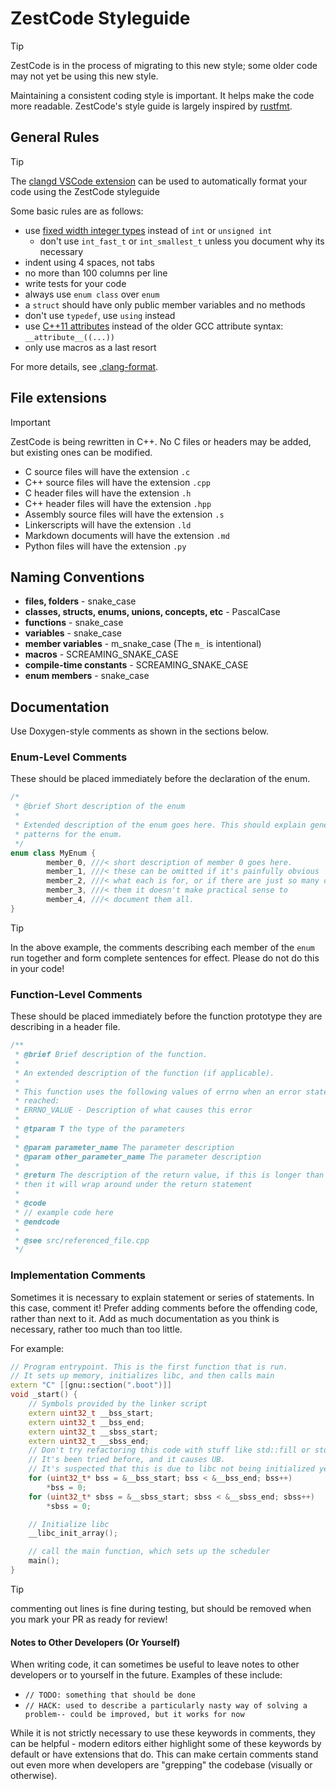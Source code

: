 # ZestCode Styleguide

> [!TIP]
> ZestCode is in the process of migrating to this new style; some older code may not yet be using this new style.

Maintaining a consistent coding style is important. It helps make the code more readable. ZestCode's style guide is largely inspired by [rustfmt](https://doc.rust-lang.org/stable/style-guide/).

## General Rules

> [!TIP]
> The [clangd VSCode extension](https://marketplace.visualstudio.com/items?itemName=llvm-vs-code-extensions.vscode-clangd) can be used to automatically format your code using the ZestCode styleguide

Some basic rules are as follows:

- use [fixed width integer types](https://en.cppreference.com/w/cpp/types/integer) instead of `int` or `unsigned int`
  - don't use `int_fast_t` or `int_smallest_t` unless you document why its necessary
- indent using 4 spaces, not tabs
- no more than 100 columns per line
- write tests for your code
- always use `enum class` over `enum`
- a `struct` should have only public member variables and no methods
- don't use `typedef`, use `using` instead
- use [C++11 attributes](https://en.cppreference.com/w/cpp/language/attributes) instead of the older GCC attribute syntax: `__attribute__((...))`
- only use macros as a last resort

For more details, see [.clang-format](../.clang-format).

## File extensions

> [!IMPORTANT]
> ZestCode is being rewritten in C++. No C files or headers may be added, but existing ones can be modified.

- C source files will have the extension `.c`
- C++ source files will have the extension `.cpp`
- C header files will have the extension `.h`
- C++ header files will have the extension `.hpp`
- Assembly source files will have the extension `.s`
- Linkerscripts will have the extension `.ld`
- Markdown documents will have the extension `.md`
- Python files will have the extension `.py`

## Naming Conventions

- **files, folders** - snake_case
- **classes, structs, enums, unions, concepts, etc** - PascalCase
- **functions** - snake_case
- **variables** - snake_case
- **member variables** - m_snake_case (The `m_` is intentional)
- **macros** - SCREAMING_SNAKE_CASE
- **compile-time constants** - SCREAMING_SNAKE_CASE
- **enum members** - snake_case

## Documentation

Use Doxygen-style comments as shown in the sections below.

### Enum-Level Comments

These should be placed immediately before the declaration of the enum.

```c++
/*
 * @brief Short description of the enum
 *
 * Extended description of the enum goes here. This should explain general usage
 * patterns for the enum.
 */
enum class MyEnum {
        member_0, ///< short description of member 0 goes here.
        member_1, ///< these can be omitted if it's painfully obvious
        member_2, ///< what each is for, or if there are just so many of
        member_3, ///< them it doesn't make practical sense to
        member_4, ///< document them all.
}
```

> [!TIP]
> In the above example, the comments describing each member of the `enum` run together and form complete sentences for effect.
> Please do not do this in your code!

### Function-Level Comments

These should be placed immediately before the function prototype they are describing in a header file.

```c++
/**
 * @brief Brief description of the function.
 *
 * An extended description of the function (if applicable).
 *
 * This function uses the following values of errno when an error state is
 * reached:
 * ERRNO_VALUE - Description of what causes this error
 *
 * @tparam T the type of the parameters
 *
 * @param parameter_name The parameter description
 * @param other_parameter_name The parameter description
 *
 * @return The description of the return value, if this is longer than one line
 * then it will wrap around under the return statement
 *
 * @code
 * // example code here
 * @endcode
 *
 * @see src/referenced_file.cpp
 */
```

### Implementation Comments

Sometimes it is necessary to explain statement or series of statements.
In this case, comment it! Prefer adding comments before the offending code,
rather than next to it.
Add as much documentation as you think is necessary, rather too much than too little.

For example:

```c++
// Program entrypoint. This is the first function that is run.
// It sets up memory, initializes libc, and then calls main
extern "C" [[gnu::section(".boot")]]
void _start() {
    // Symbols provided by the linker script
    extern uint32_t __bss_start;
    extern uint32_t __bss_end;
    extern uint32_t __sbss_start;
    extern uint32_t __sbss_end;
    // Don't try refactoring this code with stuff like std::fill or std::span.
    // It's been tried before, and it causes UB.
    // It's suspected that this is due to libc not being initialized yet.
    for (uint32_t* bss = &__bss_start; bss < &__bss_end; bss++)
        *bss = 0;
    for (uint32_t* sbss = &__sbss_start; sbss < &__sbss_end; sbss++)
        *sbss = 0;

    // Initialize libc
    __libc_init_array();

    // call the main function, which sets up the scheduler
    main();
}
```

> [!TIP]
> commenting out lines is fine during testing, but should be removed when you mark your PR as ready for review!

#### Notes to Other Developers (Or Yourself)

When writing code, it can sometimes be useful to leave notes to other developers or to yourself in the future. Examples of these include:

- `// TODO: something that should be done`
- `// HACK: used to describe a particularly nasty way of solving a problem-- could be improved, but it works for now`

While it is not strictly necessary to use these keywords in comments, they can be helpful - modern editors either highlight some of these keywords by default or have extensions that do.
This can make certain comments stand out even more when developers are "grepping" the codebase (visually or otherwise).